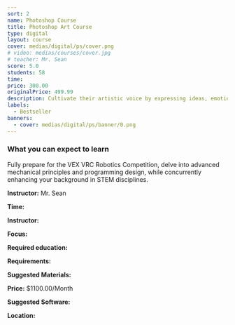 ```yaml
---
sort: 2
name: Photoshop Course
title: Photoshop Art Course
type: digital
layout: course
cover: medias/digital/ps/cover.png
# video: medias/courses/cover.jpg
# teacher: Mr. Sean 
score: 5.0
students: 58
time: 
price: 300.00
originalPrice: 499.99
description: Cultivate their artistic voice by expressing ideas, emotions, and stories through digital art projects.
labels:
  - Bestseller
banners:
  - cover: medias/digital/ps/banner/0.png
---
```


### What you can expect to learn

Fully prepare for the VEX VRC Robotics Competition, delve into advanced mechanical principles and programming design, while concurrently enhancing your background in STEM disciplines.

**Instructor:** Mr. Sean

**Time:**

**Instructor:**

**Focus:**

**Required education:**

**Requirements:**

**Suggested Materials:**

**Price:** $1100.00/Month

**Suggested Software:**

**Location:**

